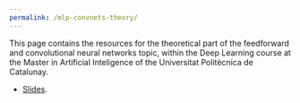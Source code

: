```yaml
---
permalink: /mlp-convnets-theory/
---
```


This page contains the resources for the theoretical part of the feedforward and convolutional neural networks topic, within the Deep Learning course at the Master in Artificial Inteligence of the Universitat Politècnica de Catalunay.

*  [Slides](http://upc-mai-dl.github.io/files/1.1-FNN-CNN.pdf).
